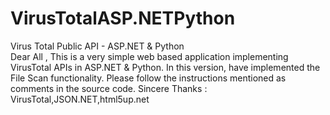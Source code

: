 # VirusTotalASP.NETPython
Virus Total Public API - ASP.NET &amp; Python<br/>
Dear All ,
This is a very simple web based application implementing VirusTotal APIs in ASP.NET & Python. In this version, have implemented the File Scan functionality. Please follow the instructions mentioned as comments in the source code.
Sincere Thanks : VirusTotal,JSON.NET,html5up.net

